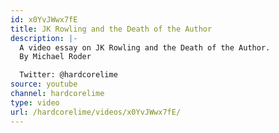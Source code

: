 ```yaml
---
id: x0YvJWwx7fE
title: JK Rowling and the Death of the Author
description: |-
  A video essay on JK Rowling and the Death of the Author.
  By Michael Roder

  Twitter: @hardcorelime
source: youtube
channel: hardcorelime
type: video
url: /hardcorelime/videos/x0YvJWwx7fE/
---
```

